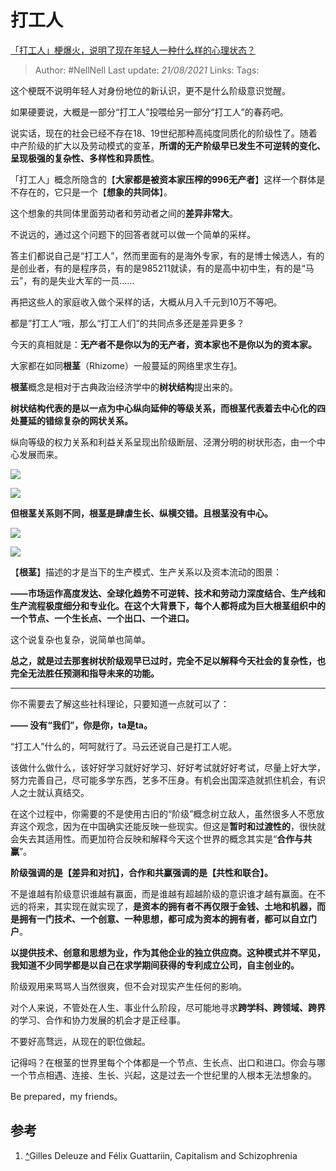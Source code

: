 # 打工人
[「打工人」梗爆火，说明了现在年轻人一种什么样的心理状态？](https://www.zhihu.com/question/425754687/answer/1529986952)


> Author: #NellNell 
Last update: *21/08/2021* 
Links:
Tags: 

  

这个梗既不说明年轻人对身份地位的新认识，更不是什么阶级意识觉醒。

如果硬要说，大概是一部分“打工人”投喂给另一部分“打工人”的春药吧。

说实话，现在的社会已经不存在18、19世纪那种高纯度同质化的阶级性了。随着中产阶级的扩大以及劳动模式的变革，**所谓的无产阶级早已发生不可逆转的变化、呈现极强的复杂性、多样性和异质性**。

「打工人」概念所隐含的【**大家都是被资本家压榨的996无产者**】这样一个群体是不存在的，它只是一个【**想象的共同体**】。

这个想象的共同体里面劳动者和劳动者之间的**差异非常大**。

不说远的，通过这个问题下的回答者就可以做一个简单的采样。

答主们都说自己是“打工人”，然而里面有的是海外专家，有的是博士候选人，有的是创业者，有的是程序员，有的是985211就读，有的是高中初中生，有的是“马云”，有的是失业大军的一员……

再把这些人的家庭收入做个采样的话，大概从月入千元到10万不等吧。

都是”打工人“哦，那么“打工人们”的共同点多还是差异更多？

今天的真相就是：**无产者不是你以为的无产者，资本家也不是你以为的资本家。**

大家都在如同**根茎**（Rhizome）一般蔓延的网络里求生存[1](#ref_1)。

**根茎**概念是相对于古典政治经济学中的**树状结构**提出来的。

**树状结构代表的是以一点为中心纵向延伸的等级关系，而根茎代表着去中心化的四处蔓延的错综复杂的网状关系。**

  

纵向等级的权力关系和利益关系呈现出阶级断层、泾渭分明的树状形态，由一个中心发展而来。

![](https://pic3.zhimg.com/50/v2-78b74b576c7ab2dda81a8a63116b4bc2_720w.jpg?source=c8b7c179)

![](https://pic3.zhimg.com/80/v2-78b74b576c7ab2dda81a8a63116b4bc2_720w.jpg?source=c8b7c179)

  

**但根茎关系则不同，根茎是肆虐生长、纵横交错。且根茎没有中心。**

![](https://pic1.zhimg.com/50/v2-a0ee73ee0218771b24771301ea6ee5bb_720w.jpg?source=c8b7c179)

![](https://pic1.zhimg.com/80/v2-a0ee73ee0218771b24771301ea6ee5bb_720w.jpg?source=c8b7c179)

  

【**根茎**】描述的才是当下的生产模式、生产关系以及资本流动的图景：

**——市场运作高度发达、全球化趋势不可逆转、技术和劳动力深度结合、生产线和生产流程极度细分和专业化。在这个大背景下，每个人都将成为巨大根茎组织中的一个节点、一个生长点、一个出口、一个进口。**

这个说复杂也复杂，说简单也简单。

**总之，就是过去那套树状阶级观早已过时，完全不足以解释今天社会的复杂性，也完全无法胜任预测和指导未来的功能。**

---

你不需要去了解这些社科理论，只要知道一点就可以了：

**—— 没有“我们”，你是你，ta是ta。**

“打工人”什么的，呵呵就行了。马云还说自己是打工人呢。

该做什么做什么，该好好学习就好好学习、好好考试就好好考试，尽量上好大学，努力完善自己，尽可能多学东西，艺多不压身。有机会出国深造就抓住机会，有识人之士就认真结交。

在这个过程中，你需要的不是使用古旧的“阶级”概念树立敌人，虽然很多人不愿放弃这个观念，因为在中国确实还能反映一些现实。但这是**暂时和过渡性的**，很快就会失去其适用性。而更加符合反映和解释今天这个世界的概念其实是“**合作与共赢**”。

**阶级强调的是【差异和对抗】，合作和共赢强调的是【共性和联合】。**

不是谁越有阶级意识谁越有赢面，而是谁越有超越阶级的意识谁才越有赢面。在不远的将来，其实现在就实现了，**是资本的拥有者不再仅限于金钱、土地和机器，而是拥有一门技术、一个创意、一种思想，都可成为资本的拥有者，都可以自立门户**。

**以提供技术、创意和思想为业，作为其他企业的独立供应商。这种模式并不罕见，我知道不少同学都是以自己在求学期间获得的专利成立公司，自主创业的。**

阶级观用来骂骂人当然很爽，但不会对现实产生任何的影响。

对个人来说，不管处在人生、事业什么阶段，尽可能地寻求**跨学科、跨领域、跨界**的学习、合作和协力发展的机会才是正经事。

不要好高骛远，从现在的职位做起。

记得吗？在根茎的世界里每个个体都是一个节点、生长点、出口和进口。你会与哪一个节点相遇、连接、生长、兴起，这是过去一个世纪里的人根本无法想象的。

Be prepared，my friends。

## 参考

1.  [^](#ref_1_0)Gilles Deleuze and Félix Guattariin, Capitalism and Schizophrenia